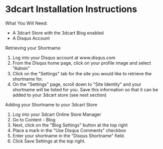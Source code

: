 <div><h1>3dcart Installation Instructions</h1></div>
<div>What You Will Need:</div>
<div>
  <div>
    <ul>
      <li> A 3dcart Store with the 3dcart Blog enabled</li>
      <li>A Disqus Account</li>
    </ul>
    <div>Retrieving your Shortname</div></div></div>
<div>
  <ol>
    <li>Log into your Disqus account at www.disqus.com</li>
    <li>From the Disqus home page, click on your profile image and select "Admin"</li>
    <li>Click on the "Settings" tab for the site you would like to retrieve the shortname for.</li>
    <li>On the "Settings" page, scroll down to "Site Identity" and your shortname will be listed for you. Save this information so that it can be added to your 3dcart store (see next section)</li>
  </ol>
  <div>Adding your Shortname to your 3dcart Store</div></div>
<div>
  <ol>
    <li>Log into your 3dcart Online Store Manager</li>
    <li>Go to Content - Blog</li>
    <li>Next, click on the "Blog Settings" button at the top right</li>
    <li>Place a mark in the "Use Disqus Comments" checkbox</li>
    <li>Enter your shortname in the "Disqus Shortname" field.</li>
    <li>Click Save Settings at the top right.</li>
  </ol>
  </div>
